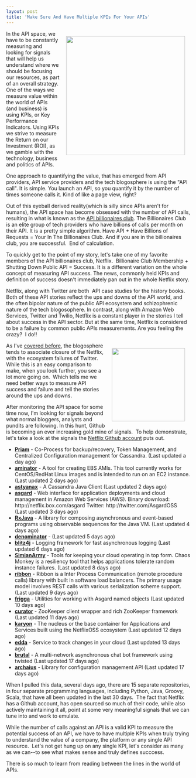 ```yaml
---
layout: post
title: 'Make Sure And Have Multiple KPIs For Your APIs'
---
```

<p><a href="http://blog.programmableweb.com/2011/05/25/who-belongs-to-the-api-billionaires-club/"><img style="padding: 15px;" src="https://s3.amazonaws.com/kinlane-productions/api-evangelist/programmableweb/api-billionaires-club.png" alt="" width="325" align="right" /></a></p>
<p>In the API space, we have to be constantly measuring and looking for signals that will help us understand where we should be focusing our resources, as part of an overall strategy.  One of the ways we measure value within the world of APIs (and business) is using KPIs, or Key Performance Indicators. Using KPIs we strive to measure the Return on our Investment (ROI), as we gamble with the technology, business and politics of APIs.</p>
<p>One approach to quantifying the value, that has emerged from API providers, API service providers and the tech blogosphere is using the "API call". It is simple. You launch an API, so you quantify it by the number of times someone calls it.  Kind of like a page view, right?</p>
<p>Out of this eyeball derived reality(which is silly since APIs aren't for humans), the API space has become obsessed with the number of API calls, resulting in what is known as the <a href="http://blog.programmableweb.com/2011/05/25/who-belongs-to-the-api-billionaires-club/">API billionaires club</a>.  The Billionaires Club is an elite group of tech providers who have billions of calls per month on their API.  It is a pretty simple algorithm. Have API + Have Billions of Requests = Your In The Billionaires Club. And if you are in the billionaires club, you are successful. &nbsp;End of calculation.</p>
<p>To quickly get to the point of my story, let's take one of my favorite members of the API billionaires club, Netflix. &nbsp;Billionaire Club Membership + Shutting Down Public API = Success. It is a different variation on the whole concept of measuring API success. The news, commonly held KPIs and definition of success doesn't immediately pan out in the whole Netflix story.</p>
<p>Netflix, along with Twitter are both &nbsp;API case studies for the history books. Both of these API stories reflect the ups and downs of the API world, and the often bipolar nature of the public API ecosystem and schizophrenic nature of the tech blogosophere.  In contrast, along with Amazon Web Services, Twitter and Twilio, Netflix is a constant player in the stories I tell about success in the API sector. But at the same time, Netflix is considered to be a failure by common public APIs measurements. Are you feeling the crazy? &nbsp;I do!!</p>
<p><img style="padding: 15px;" src="https://s3.amazonaws.com/kinlane-productions/api-evangelist/netflix/netflix-square.png" alt="" width="200" align="right" /></p>
<p>As I've <a href="http://apievangelist.com/2013/03/12/netflix-api-is-much-more-than-a-public-api/">covered before</a>, the blogosphere tends to associate closure of the Netflix, with the ecosystem failures of Twitter.  While this is an easy comparison to make, when you look further, you see a lot more going on. &nbsp;Which tells me we need better ways to measure API success and failure and tell the stories around the ups and downs.</p>
<p>After monitoring the API space for some time now, I'm looking for signals beyond what normal bloggers, analysts and pundits are following. In this hunt, Github is becoming an ever increasing gold mine of signals. &nbsp;To help demonstrate, let's take a look at the signals the <a href="https://github.com/netflix">Netflix Github account</a> puts out.</p>
<ul class="mainlist">
<li><strong><a href="https://github.com/Netflix/Priam">Priam</a></strong> - Co-Process for backup/recovery, Token Management, and Centralized Configuration management for Cassandra. (Last updated a day ago)</li>
<li><strong><a href="https://github.com/Netflix/aminator">aminator</a></strong> - A tool for creating EBS AMIs. This tool currently works for CentOS/RedHat Linux images and is intended to run on an EC2 instance. (Last updated 2 days ago)</li>
<li><strong><a href="https://github.com/Netflix/astyanax">astyanax</a></strong> - A Cassandra Java Client (Last updated 2 days ago)</li>
<li><strong><a href="https://github.com/Netflix/asgard">asgard</a></strong> - Web interface for application deployments and cloud management in Amazon Web Services (AWS). Binary download: http://netflix.box.com/asgard Twitter: http://twitter.com/AsgardOSS (Last updated 3 days ago)</li>
<li><strong><a href="https://github.com/Netflix/RxJava">RxJava</a></strong> - A library for composing asynchronous and event-based programs using observable sequences for the Java VM. (Last updated 4 days ago)</li>
<li><strong><a href="https://github.com/Netflix/denominator">denominator</a></strong> - (Last updated 5 days ago)</li>
<li><strong><a href="https://github.com/Netflix/blitz4j">blitz4j</a></strong> - Logging framework for fast asynchronous logging (Last updated 6 days ago)</li>
<li><strong><a href="https://github.com/Netflix/SimianArmy">SimianArmy</a></strong> - Tools for keeping your cloud operating in top form. Chaos Monkey is a resiliency tool that helps applications tolerate random instance failures. (Last updated 8 days ago)</li>
<li><strong><a href="https://github.com/Netflix/ribbon">ribbon</a></strong> - Ribbon is a Inter Process Communication (remote procedure calls) library with built in software load balancers. The primary usage model involves REST calls with various serialization scheme support. (Last updated 9 days ago)</li>
<li><strong><a href="https://github.com/Netflix/frigga">frigga</a></strong> - Utilities for working with Asgard named objects (Last updated 10 days ago)</li>
<li><strong><a href="https://github.com/Netflix/curator">curator</a></strong> - ZooKeeper client wrapper and rich ZooKeeper framework (Last updated 11 days ago)</li>
<li><strong><a href="https://github.com/Netflix/karyon">karyon</a></strong> - The nucleus or the base container for Applications and Services built using the NetflixOSS ecosystem (Last updated 12 days ago)</li>
<li><strong><a href="https://github.com/Netflix/edda">edda</a></strong> - Service to track changes in your cloud (Last updated 13 days ago)</li>
<li><strong><a href="https://github.com/Netflix/brutal">brutal</a></strong> - A multi-network asynchronous chat bot framework using twisted (Last updated 17 days ago)</li>
<li><strong><a href="https://github.com/Netflix/archaius">archaius</a></strong> - Library for configuration management API (Last updated 17 days ago)</li>
</ul>
<p>When I pulled this data, several days ago, there are 15 separate repositories, in four separate programming languages, including Python, Java, Groovy, Scala, that have all been updated in the last 30 days. &nbsp;The fact that Netflix has a Github account, has open sourced so much of their code, while also actively maintaining it all, point at some very meaningful signals that we can tune into and work to emulate.</p>
<p>While the number of calls against an API is a valid KPI to measure the potential success of an API, we have to have multiple KPIs when truly trying to understand the value of a company, the platform or any single API resource. &nbsp;Let's not get hung up on any single KPI, let's consider as many as we can--to see what makes sense and truly defines succcess.</p>
<p>There is so much to learn from reading between the lines in the world of APIs.</p>
<ul class="mainlist">
</ul>